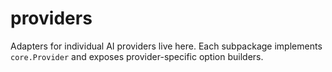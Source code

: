 # providers

Adapters for individual AI providers live here. Each subpackage implements `core.Provider` and exposes provider-specific option builders.
